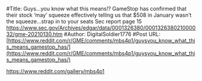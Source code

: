 #Title: Guys...you know what this means!? GameStop has confirmed that their stock ‘may’ squeeze effectively telling us that $508 in January wasn’t the squeeze...strap in to your seats Sec report page 15 https://www.sec.gov/Archives/edgar/data/0001326380/000132638021000032/gme-20210130.htm
#Author: DigitalSoldier1776
#Post URL: [https://www.reddit.com/r/GME/comments/mbs4p1/guysyou_know_what_this_means_gamestop_has/](https://www.reddit.com/r/GME/comments/mbs4p1/guysyou_know_what_this_means_gamestop_has/)


https://www.reddit.com/gallery/mbs4p1